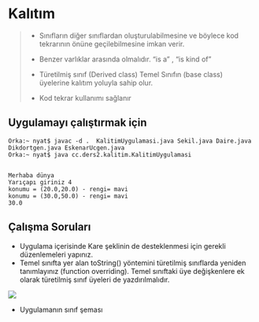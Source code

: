 # Kalıtım
> - Sınıfların diğer sınıflardan oluşturulabilmesine ve böylece kod tekrarının önüne geçilebilmesine imkan verir.
> 
> - Benzer varlıklar arasında olmalıdır. “is a” , “is kind of”
> 
> - Türetilmiş sınıf (Derived class) Temel Sınıfın (base class)  üyelerine kalıtım yoluyla sahip olur.
> 
> - Kod tekrar kullanımı sağlanır

## Uygulamayı çalıştırmak için

```console
Orka:~ nyat$ javac -d .  KalitimUygulamasi.java Sekil.java Daire.java Dikdortgen.java EskenarUcgen.java 
Orka:~ nyat$ java cc.ders2.kalitim.KalitimUygulamasi


Merhaba dünya
Yarıçapı giriniz 4
konumu = (20.0,20.0) - rengi= mavi
konumu = (30.0,50.0) - rengi= mavi
30.0
```

## Çalışma Soruları

* Uygulama içerisinde Kare şeklinin de desteklenmesi için gerekli düzenlemeleri yapınız.
* Temel sınıfta yer alan toString() yöntemini türetilmiş sınıflarda yeniden tanımlayınız (function overriding). Temel sınıftaki üye değişkenlere ek olarak türetilmiş sınıf üyeleri de yazdırılmalıdır.


![](https://github.com/celalceken/NesneYonelimliAnalizVeTasarimDersiUygulamalari/blob/master/Sekiller/02/SinifSemasi.png)
- Uygulamanın sınıf şeması
